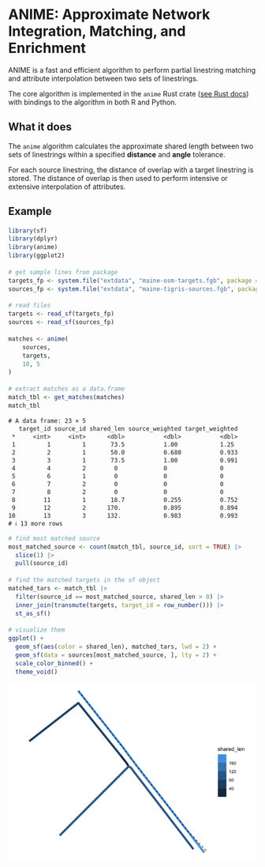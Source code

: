 # ANIME: Approximate Network Integration, Matching, and Enrichment


ANIME is a fast and efficient algorithm to perform partial linestring
matching and attribute interpolation between two sets of linestrings.

The core algorithm is implemented in the `anime` Rust crate ([see Rust
docs](https://docs.rs/anime/)) with bindings to the algorithm in both R
and Python.

## What it does

The `anime` algorithm calculates the approximate shared length between
two sets of linestrings within a specified **distance** and **angle**
tolerance.

For each source linestring, the distance of overlap with a target
linestring is stored. The distance of overlap is then used to perform
intensive or extensive interpolation of attributes.

## Example

``` r
library(sf)
library(dplyr)
library(anime)
library(ggplot2)

# get sample lines from package
targets_fp <- system.file("extdata", "maine-osm-targets.fgb", package = "anime")
sources_fp <- system.file("extdata", "maine-tigris-sources.fgb", package = "anime")

# read files
targets <- read_sf(targets_fp)
sources <- read_sf(sources_fp)

matches <- anime(
    sources,
    targets,
    10, 5
)

# extract matches as a data.frame
match_tbl <- get_matches(matches)
match_tbl
```

    # A data frame: 23 × 5
       target_id source_id shared_len source_weighted target_weighted
     *     <int>     <int>      <dbl>           <dbl>           <dbl>
     1         1         1       73.5           1.00            1.25 
     2         2         1       50.0           0.680           0.933
     3         3         1       73.5           1.00            0.991
     4         4         2        0             0               0    
     5         6         1        0             0               0    
     6         7         2        0             0               0    
     7         8         2        0             0               0    
     8        11         1       18.7           0.255           0.752
     9        12         2      170.            0.895           0.894
    10        13         3      132.            0.983           0.993
    # ℹ 13 more rows

``` r
# find most matched source
most_matched_source <- count(match_tbl, source_id, sort = TRUE) |>
  slice(1) |>
  pull(source_id)

# find the matched targets in the sf object
matched_tars <- match_tbl |>
  filter(source_id == most_matched_source, shared_len > 0) |>
  inner_join(transmute(targets, target_id = row_number())) |>
  st_as_sf()

# visualize them
ggplot() +
  geom_sf(aes(color = shared_len), matched_tars, lwd = 2) +
  geom_sf(data = sources[most_matched_source, ], lty = 2) +
  scale_color_binned() +
  theme_void()
```

![](README_files/figure-commonmark/unnamed-chunk-1-1.png)
